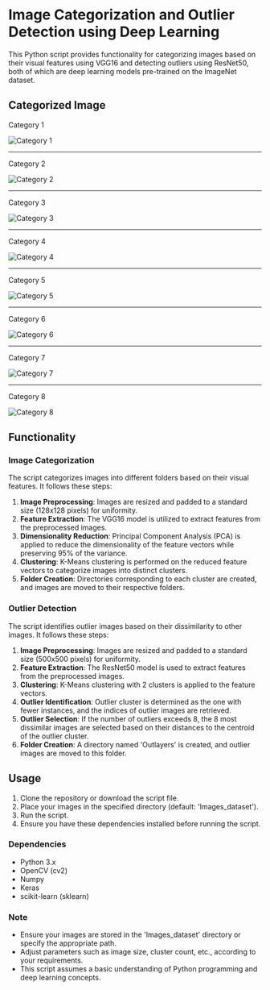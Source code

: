 # Image Categorization and Outlier Detection using Deep Learning

This Python script provides functionality for categorizing images based on their visual features using VGG16 and detecting outliers using ResNet50, both of which are deep learning models pre-trained on the ImageNet dataset.

## Categorized Image

   Category 1
<p align="left">
<img src="https://github.com/knrdsmt/Deep-learning-images-categorization/assets/97449172/320d5096-7a17-40d7-8459-3d631dd2b952" alt="Category 1" weight="100%"/>
</p>

---
   Category 2
<p align="left">
<img src="https://github.com/knrdsmt/Deep-learning-images-categorization/assets/97449172/16528dba-91bb-455b-bc13-3deb49952b25" weight="100%" alt="Category 2"/>
</p>

---
   Category 3
<p align="left">
<img src="https://github.com/knrdsmt/Deep-learning-images-categorization/assets/97449172/41107bfa-96fe-494b-a1c9-14f55c317423" weight="100%" alt="Category 3"/>
</p>

---
   Category 4
<p align="left">
<img src="https://github.com/knrdsmt/Deep-learning-images-categorization/assets/97449172/82370b9f-ce0c-4bc3-9456-3b0f727e35ea" weight="100%" alt="Category 4"/>
</p>

---
   Category 5
<p align="left">
<img src="https://github.com/knrdsmt/Deep-learning-images-categorization/assets/97449172/93832571-f6b6-420d-8da9-c6d8e7764a20" weight="100%" alt="Category 5"/>
</p>

---
   Category 6
<p align="left">
<img src="https://github.com/knrdsmt/Deep-learning-images-categorization/assets/97449172/104f05b8-0fac-4f5c-b196-bda4f2aa2112" weight="100%" alt="Category 6"/>
</p>

---
   Category 7
<p align="left">
<img src="https://github.com/knrdsmt/Deep-learning-images-categorization/assets/97449172/f9c0faf0-fa7b-42b1-9689-745d02917e34" weight="100%" alt="Category 7"/>
</p>

---
   Category 8
<p align="left">
<img src="https://github.com/knrdsmt/Deep-learning-images-categorization/assets/97449172/37a572ef-bbd1-49be-9108-2c8d57e68e32" weight="100%" alt="Category 8"/>
</p>

## Functionality
### Image Categorization

The script categorizes images into different folders based on their visual features. It follows these steps:

1. **Image Preprocessing**: Images are resized and padded to a standard size (128x128 pixels) for uniformity.
2. **Feature Extraction**: The VGG16 model is utilized to extract features from the preprocessed images.
3. **Dimensionality Reduction**: Principal Component Analysis (PCA) is applied to reduce the dimensionality of the feature vectors while preserving 95% of the variance.
4. **Clustering**: K-Means clustering is performed on the reduced feature vectors to categorize images into distinct clusters.
5. **Folder Creation**: Directories corresponding to each cluster are created, and images are moved to their respective folders.

### Outlier Detection

The script identifies outlier images based on their dissimilarity to other images. It follows these steps:

1. **Image Preprocessing**: Images are resized and padded to a standard size (500x500 pixels) for uniformity.
2. **Feature Extraction**: The ResNet50 model is used to extract features from the preprocessed images.
3. **Clustering**: K-Means clustering with 2 clusters is applied to the feature vectors.
4. **Outlier Identification**: Outlier cluster is determined as the one with fewer instances, and the indices of outlier images are retrieved.
5. **Outlier Selection**: If the number of outliers exceeds 8, the 8 most dissimilar images are selected based on their distances to the centroid of the outlier cluster.
6. **Folder Creation**: A directory named 'Outlayers' is created, and outlier images are moved to this folder.

## Usage

1. Clone the repository or download the script file.
2. Place your images in the specified directory (default: 'Images_dataset').
3. Run the script.
4. Ensure you have these dependencies installed before running the script.

   
### Dependencies

- Python 3.x
- OpenCV (cv2)
- Numpy
- Keras
- scikit-learn (sklearn)

### Note
- Ensure your images are stored in the 'Images_dataset' directory or specify the appropriate path.
- Adjust parameters such as image size, cluster count, etc., according to your requirements.
- This script assumes a basic understanding of Python programming and deep learning concepts.
